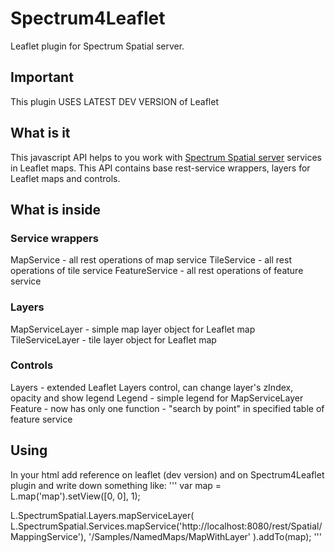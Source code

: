 # Spectrum4Leaflet
Leaflet plugin for Spectrum Spatial server.

## Important 
This plugin USES LATEST DEV VERSION of Leaflet

## What is it
This javascript API helps to you work with [Spectrum Spatial server](http://www.mapinfo.com/products/server/) services in Leaflet maps. This API contains base rest-service wrappers, layers for Leaflet maps and controls. 

## What is inside
### Service wrappers
MapService - all rest operations of map service
TileService - all rest operations of tile service 
FeatureService - all rest operations of feature service
### Layers
MapServiceLayer - simple map layer object for Leaflet map
TileServiceLayer - tile layer object for Leaflet map
### Controls
Layers - extended Leaflet Layers control, can change layer's zIndex, opacity and show legend
Legend - simple legend for MapServiceLayer
Feature - now has only one function - "search by point" in specified table of feature service

## Using
In your html add reference on leaflet (dev version) and on Spectrum4Leaflet plugin and write down something like:
'''
var map = L.map('map').setView([0, 0], 1);
		 
L.SpectrumSpatial.Layers.mapServiceLayer(
											L.SpectrumSpatial.Services.mapService('http://localhost:8080/rest/Spatial/MappingService'), 
											'/Samples/NamedMaps/MapWithLayer'
										).addTo(map);
'''
